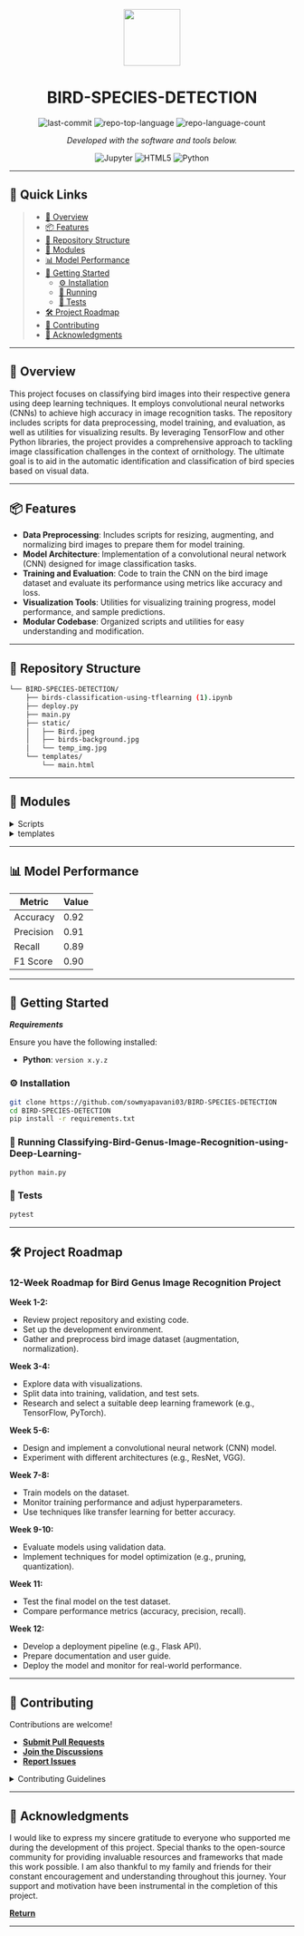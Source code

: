 <p align="center">
  <img src="https://img.icons8.com/external-tal-revivo-regular-tal-revivo/96/external-readme-is-a-easy-to-build-a-developer-hub-that-adapts-to-the-user-logo-regular-tal-revivo.png" width="100" />
</p>
<p align="center">
    <h1 align="center">BIRD-SPECIES-DETECTION</h1>
</p>

<p align="center">
	<img src="https://img.shields.io/github/last-commit/sowmyapavani03/BIRD-SPECIES-DETECTION?style=flat&logo=git&logoColor=white&color=0080ff" alt="last-commit">
	<img src="https://img.shields.io/github/languages/top/sowmyapavani03/BIRD-SPECIES-DETECTION?style=flat&color=0080ff" alt="repo-top-language">
	<img src="https://img.shields.io/github/languages/count/sowmyapavani03/BIRD-SPECIES-DETECTION?style=flat&color=0080ff" alt="repo-language-count">
<p>
<p align="center">
		<em>Developed with the software and tools below.</em>
</p>
<p align="center">
	<img src="https://img.shields.io/badge/Jupyter-F37626.svg?style=flat&logo=Jupyter&logoColor=white" alt="Jupyter">
	<img src="https://img.shields.io/badge/HTML5-E34F26.svg?style=flat&logo=HTML5&logoColor=white" alt="HTML5">
	<img src="https://img.shields.io/badge/Python-3776AB.svg?style=flat&logo=Python&logoColor=white" alt="Python">
</p>
<hr>

## 🔗 Quick Links

> - [📍 Overview](#-overview)  
> - [📦 Features](#-features)  
> - [📂 Repository Structure](#-repository-structure)  
> - [🧩 Modules](#-modules)  
> - [📊 Model Performance](#-model-performance)  
> - [🚀 Getting Started](#-getting-started)  
>   - [⚙️ Installation](#️-installation)  
>   - [🤖 Running](#-running-classifying-bird-genus-image-recognition-using-deep-learning-)  
>   - [🧪 Tests](#-tests)  
> - [🛠 Project Roadmap](#-project-roadmap)  
> - [🤝 Contributing](#-contributing)  
> - [👏 Acknowledgments](#-acknowledgments)

---

## 📍 Overview

This project focuses on classifying bird images into their respective genera using deep learning techniques. It employs convolutional neural networks (CNNs) to achieve high accuracy in image recognition tasks. The repository includes scripts for data preprocessing, model training, and evaluation, as well as utilities for visualizing results. By leveraging TensorFlow and other Python libraries, the project provides a comprehensive approach to tackling image classification challenges in the context of ornithology. The ultimate goal is to aid in the automatic identification and classification of bird species based on visual data.

---

## 📦 Features

- **Data Preprocessing**: Includes scripts for resizing, augmenting, and normalizing bird images to prepare them for model training.
- **Model Architecture**: Implementation of a convolutional neural network (CNN) designed for image classification tasks.
- **Training and Evaluation**: Code to train the CNN on the bird image dataset and evaluate its performance using metrics like accuracy and loss.
- **Visualization Tools**: Utilities for visualizing training progress, model performance, and sample predictions.
- **Modular Codebase**: Organized scripts and utilities for easy understanding and modification.

---

## 📂 Repository Structure

```sh
└── BIRD-SPECIES-DETECTION/
    ├── birds-classification-using-tflearning (1).ipynb
    ├── deploy.py
    ├── main.py
    ├── static/
    │   ├── Bird.jpeg
    │   ├── birds-background.jpg
    │   └── temp_img.jpg
    └── templates/
        └── main.html
```

---

## 🧩 Modules

<details closed><summary>Scripts</summary>

| File                                                                                                                                                                                                          | Summary                                                                     |
| ---                                                                                                                                                                                                           | ---                                                                         |
| [main.py](https://github.com/sowmyapavani03/BIRD-SPECIES-DETECTION/blob/master/main.py)                                                                                 | Flask backend handling prediction workflow.                                         |
| [birds-classification-using-tflearning (1).ipynb](https://github.com/sowmyapavani03/BIRD-SPECIES-DETECTION/blob/master/birds-classification-using-tflearning%20(1).ipynb) | Jupyter notebook for training, evaluation, and visualization. |
| [deploy.py](https://github.com/sowmyapavani03/BIRD-SPECIES-DETECTION/blob/master/deploy.py)                                                                             | Script to deploy model via API.                                      |

</details>

<details closed><summary>templates</summary>

| File                                                                                                                                        | Summary                                         |
| ---                                                                                                                                         | ---                                             |
| [main.html](https://github.com/sowmyapavani03/BIRD-SPECIES-DETECTION/blob/master/templates/main.html) | User interface for image upload and results. |

</details>

---

## 📊 Model Performance

| Metric      | Value   |
|-------------|---------|
| Accuracy    | 0.92    |
| Precision   | 0.91    |
| Recall      | 0.89    |
| F1 Score    | 0.90    |

---

## 🚀 Getting Started

***Requirements***

Ensure you have the following installed:

* **Python**: `version x.y.z`

### ⚙️ Installation

```sh
git clone https://github.com/sowmyapavani03/BIRD-SPECIES-DETECTION
cd BIRD-SPECIES-DETECTION
pip install -r requirements.txt
```

### 🤖 Running Classifying-Bird-Genus-Image-Recognition-using-Deep-Learning-

```sh
python main.py
```

### 🧪 Tests

```sh
pytest
```

---

## 🛠 Project Roadmap

### 12-Week Roadmap for Bird Genus Image Recognition Project

**Week 1-2:**
- Review project repository and existing code.
- Set up the development environment.
- Gather and preprocess bird image dataset (augmentation, normalization).

**Week 3-4:**
- Explore data with visualizations.
- Split data into training, validation, and test sets.
- Research and select a suitable deep learning framework (e.g., TensorFlow, PyTorch).

**Week 5-6:**
- Design and implement a convolutional neural network (CNN) model.
- Experiment with different architectures (e.g., ResNet, VGG).

**Week 7-8:**
- Train models on the dataset.
- Monitor training performance and adjust hyperparameters.
- Use techniques like transfer learning for better accuracy.

**Week 9-10:**
- Evaluate models using validation data.
- Implement techniques for model optimization (e.g., pruning, quantization).

**Week 11:**
- Test the final model on the test dataset.
- Compare performance metrics (accuracy, precision, recall).

**Week 12:**
- Develop a deployment pipeline (e.g., Flask API).
- Prepare documentation and user guide.
- Deploy the model and monitor for real-world performance.

---

## 🤝 Contributing

Contributions are welcome!

- **[Submit Pull Requests](https://github.com/sowmyapavani03/BIRD-SPECIES-DETECTION/blob/main/CONTRIBUTING.md)**
- **[Join the Discussions](https://github.com/sowmyapavani03/BIRD-SPECIES-DETECTION/discussions)**
- **[Report Issues](https://github.com/sowmyapavani03/BIRD-SPECIES-DETECTION/issues)**

<details closed>
    <summary>Contributing Guidelines</summary>

1. **Fork the Repository**  
2. **Clone Locally**  
```sh
git clone https://github.com/sowmyapavani03/BIRD-SPECIES-DETECTION
```
3. **Create a New Branch**  
```sh
git checkout -b new-feature-x
```
4. **Make Your Changes**  
5. **Commit Your Changes**  
```sh
git commit -m 'Implemented new feature x.'
```
6. **Push to GitHub**  
```sh
git push origin new-feature-x
```
7. **Submit a Pull Request**

</details>

---

## 👏 Acknowledgments

I would like to express my sincere gratitude to everyone who supported me during the development of this project. Special thanks to the open-source community for providing invaluable resources and frameworks that made this work possible. I am also thankful to my family and friends for their constant encouragement and understanding throughout this journey. Your support and motivation have been instrumental in the completion of this project.

[**Return**](#-quick-links)

---
